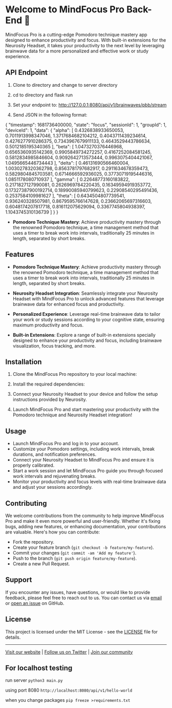 # Welcome to MindFocus Pro Back-End 🧠

MindFocus Pro is a cutting-edge Pomodoro technique mastery app designed to enhance productivity and focus. With built-in extensions for the Neurosity Headset, it takes your productivity to the next level by leveraging brainwave data for a more personalized and effective work or study experience.

## API Endpoint

1.  Clone to directory and change to server directory

2.  cd to directory and flask run

3.  Set your endpoint to:  http://127.0.0.1:8080/api/v1/brainwaves/pbb/stream

4. Send JSON in the following format:

{
  "timestamp": 1681736400000,
  "state": "focus",
  "sessionId": 1,
  "groupId": 1,
  "deviceId": 1,
  "data": {
    "alpha": [
      0.4326838933650053,
      0.7011913998347046,
      1.3717684682104212,
      0.4043711439234614,
      0.4276277910286375,
      0.7343967679911133,
      0.4643529443786634,
      0.5012185195340365
    ],
    "beta": [
      1.0473270376446968,
      0.6565360935142369,
      0.9905849734272257,
      0.4167252084581245,
      0.5812834985846604,
      0.9092642713573444,
      0.9963075404421067,
      1.0495665446734443
    ],
    "delta": [
      0.46131690566460004,
      1.0030278320362798,
      0.8563781797682917,
      0.2911634678359473,
      0.5829804845703581,
      0.6714666592936025,
      0.37730719195446316,
      1.0851178080710937
    ],
    "gamma": [
      0.22648773160183822,
      0.2171827127990081,
      0.2626969784220435,
      0.16349594919353772,
      0.17327387900192714,
      0.18990085940799623,
      0.22908540295491436,
      0.2537584109981627
    ],
    "theta": [
      0.6434504807739541,
      0.936240328507981,
      0.8679595766147628,
      0.23662065697316603,
      0.6048174207817718,
      0.816112075629094,
      0.3367745804938397,
      1.1043745310136739
    ]
  }
}

- **Pomodoro Technique Mastery**: Achieve productivity mastery through the renowned Pomodoro technique, a time management method that uses a timer to break work into intervals, traditionally 25 minutes in length, separated by short breaks.

## Features

- **Pomodoro Technique Mastery**: Achieve productivity mastery through the renowned Pomodoro technique, a time management method that uses a timer to break work into intervals, traditionally 25 minutes in length, separated by short breaks.

- **Neurosity Headset Integration**: Seamlessly integrate your Neurosity Headset with MindFocus Pro to unlock advanced features that leverage brainwave data for enhanced focus and productivity.

- **Personalized Experience**: Leverage real-time brainwave data to tailor your work or study sessions according to your cognitive state, ensuring maximum productivity and focus.

- **Built-in Extensions**: Explore a range of built-in extensions specially designed to enhance your productivity and focus, including brainwave visualization, focus tracking, and more.

## Installation

1. Clone the MindFocus Pro repository to your local machine:

2. Install the required dependencies:


3. Connect your Neurosity Headset to your device and follow the setup instructions provided by Neurosity.

4. Launch MindFocus Pro and start mastering your productivity with the Pomodoro technique and Neurosity Headset integration!

## Usage

- Launch MindFocus Pro and log in to your account.
- Customize your Pomodoro settings, including work intervals, break durations, and notification preferences.
- Connect your Neurosity Headset to MindFocus Pro and ensure it is properly calibrated.
- Start a work session and let MindFocus Pro guide you through focused work intervals and rejuvenating breaks.
- Monitor your productivity and focus levels with real-time brainwave data and adjust your sessions accordingly.

## Contributing

We welcome contributions from the community to help improve MindFocus Pro and make it even more powerful and user-friendly. Whether it's fixing bugs, adding new features, or enhancing documentation, your contributions are valuable. Here's how you can contribute:

- Fork the repository.
- Create your feature branch (`git checkout -b feature/my-feature`).
- Commit your changes (`git commit -am 'Add my feature'`).
- Push to the branch (`git push origin feature/my-feature`).
- Create a new Pull Request.

## Support

If you encounter any issues, have questions, or would like to provide feedback, please feel free to reach out to us. You can contact us via [email](mailto:alanchelmickjr@gmail.com) or [open an issue](https://github.com/mindfocuspro/mindfocus-pro/issues) on GitHub.

## License

This project is licensed under the MIT License - see the [LICENSE](LICENSE) file for details.

---

[Visit our website](https://www.mindfocuspro.com) | [Follow us on Twitter](https://twitter.com/mindfocuspro) | [Join our community](https://community.mindfocuspro.com)


## For localhost testing
run server
`python3 main.py`

using port 8080
`http://localhost:8080/api/v1/hello-world`


when you change packages
`pip freeze >requirements.txt`

